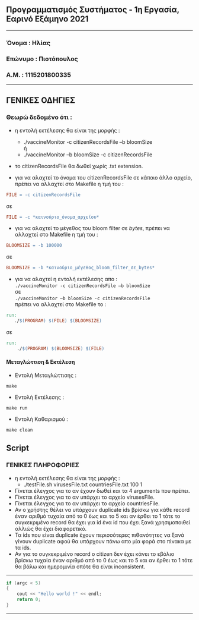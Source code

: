 ## **Προγραμματισμός Συστήματος - 1η Εργασία, Εαρινό Εξάμηνο 2021**
---
### **Όνομα :   Ηλίας**
### **Επώνυμο : Πιοτόπουλος**
### **Α.Μ. :    1115201800335**

---

## **ΓΕΝΙΚΕΣ ΟΔΗΓΙΕΣ**
### Θεωρώ δεδομένο ότι :
- η εντολή εκτέλεσης θα είναι της μορφής :     
    - ./vaccineMonitor -c citizenRecordsFile –b bloomSize   
                    ή 
    - ./vaccineMonitor –b bloomSize -c citizenRecordsFile  

- το citizenRecordsFile θα δωθεί χωρίς .txt extension.  
- για να αλαχτεί το όνομα του citizenRecordsFile σε κάποιο άλλο αρχείο, πρέπει να αλλαχτεί στο Makefile η τμή του :   
```Makefile
FILE = -c citizenRecordsFile
```   
σε  
```Makefile
FILE = -c *καινούριο_όνομα_αρχείου*
```  
- για να αλαχτεί το μέγεθος του bloom filter σε *bytes*, πρέπει να αλλαχτεί στο Makefile η τμή του :      
```Makefile
BLOOMSIZE = -b 100000
```  
 σε   
```Makefile
BLOOMSIZE = -b *καινούριο_μέγεθος_bloom_filter_σε_bytes*
```
 - για να αλαχτεί η εντολή εκτέλεσης απο :  
 ```./vaccineMonitor -c citizenRecordsFile –b bloomSize```  
 σε  
 ```./vaccineMonitor –b bloomSize -c citizenRecordsFile```  
 πρέπει να αλλαχτεί στο Makefile το :  
 ```Makefile
 run: 
	./$(PROGRAM) $(FILE) $(BLOOMSIZE)
```
σε
```Makefile
run: 
	./$(PROGRAM) $(BLOOMSIZE) $(FILE)
```

#### **Μεταγλώττιση & Εκτέλεση**
- Eντολή Μεταγλώττισης :
```terminal
make
```
- Εντολή Εκτέλεσης :
```terminal
make run
```
- Εντολή Καθαρισμού :
```terminal
make clean
```

## **Script**
### ΓΕΝΙΚΕΣ ΠΛΗΡΟΦΟΡΙΕΣ
- η εντολή εκτέλεσης θα είναι της μορφής :   
  - ./testFile.sh virusesFile.txt countriesFile.txt 100 1  
- Γίνεται έλεγχος για το αν έχουν δωθεί και τα 4 arguments που πρέπει.  
- Γίνεται έλεγχος για το αν υπάρχει το αρχείο virusesFile.  
- Γίνεται έλεγχος για το αν υπάρχει το αρχείο countriesFile.  
- Αν ο χρήστης θέλει να υπάρχουν duplicate ids βρίσκω για κάθε record έναν αριθμό τυχαία από το 0 έως και το 5 και αν έρθει το 1 τότε το  
συγκεκριμένο record θα έχει για id ένα id που έχει ξανά χρησιμοποιθεί αλλιώς θα έχει διαφορετικό.  
- Τα ids που είναι duplicate έχουν περισσότερες πιθανότητες να ξανά γίνουν duplicate αφού θα υπάρχουν πάνω απο μία φορά στο πίνακα με τα ids.  
- Αν για το συγκεκριμένο record ο citizen δεν έχει κάνει το εβόλιο βρίσκω τυχαία έναν αριθμό από το 0 έως και το 5 και αν έρθει το 1 τότε   
θα βάλω και ημερομινία οπότε θα είναι inconsistent.


---
```c++
if (argc < 5)
{
    cout << "Hello world !" << endl;
    return 0;
}
```
---
